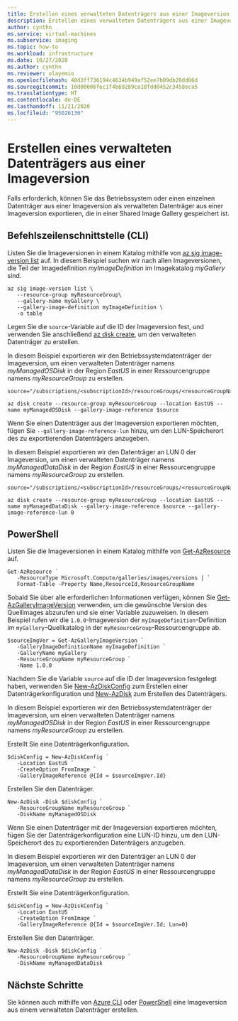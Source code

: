 ```yaml
---
title: Erstellen eines verwalteten Datenträgers aus einer Imageversion
description: Erstellen eines verwalteten Datenträgers aus einer Imageversion in einer Shared Image Gallery.
author: cynthn
ms.service: virtual-machines
ms.subservice: imaging
ms.topic: how-to
ms.workload: infrastructure
ms.date: 10/27/2020
ms.author: cynthn
ms.reviewer: olayemio
ms.openlocfilehash: 40d3ff736194c4634b949af52ee7b09db20dd06d
ms.sourcegitcommit: 10d00006fec1f4b69289ce18fdd0452c3458eca5
ms.translationtype: HT
ms.contentlocale: de-DE
ms.lasthandoff: 11/21/2020
ms.locfileid: "95026130"
---
```

# <a name="create-a-managed-disk-from-an-image-version"></a>Erstellen eines verwalteten Datenträgers aus einer Imageversion

Falls erforderlich, können Sie das Betriebssystem oder einen einzelnen Datenträger aus einer Imageversion als verwalteten Datenträger aus einer Imageversion exportieren, die in einer Shared Image Gallery gespeichert ist.


## <a name="cli"></a>Befehlszeilenschnittstelle (CLI)

Listen Sie die Imageversionen in einem Katalog mithilfe von [az sig image-version list](/cli/azure/sig/image-version#az_sig_image_version_list) auf. In diesem Beispiel suchen wir nach allen Imageversionen, die Teil der Imagedefinition *myImageDefinition* im Imagekatalog *myGallery* sind.

```azurecli-interactive
az sig image-version list \
   --resource-group myResourceGroup\
   --gallery-name myGallery \
   --gallery-image-definition myImageDefinition \
   -o table
```

Legen Sie die `source`-Variable auf die ID der Imageversion fest, und verwenden Sie anschließend [az disk create](/cli/azure/disk?view=azure-cli-latest#az_disk_create), um den verwalteten Datenträger zu erstellen. 

In diesem Beispiel exportieren wir den Betriebssystemdatenträger der Imageversion, um einen verwalteten Datenträger namens *myManagedOSDisk* in der Region *EastUS* in einer Ressourcengruppe namens *myResourceGroup* zu erstellen. 

```azurecli-interactive
source="/subscriptions/<subscriptionId>/resourceGroups/<resourceGroupName>/providers/Microsoft.Compute/galleries/<galleryName>/images/<galleryImageDefinition>/versions/<imageVersion>"

az disk create --resource-group myResourceGroup --location EastUS --name myManagedOSDisk --gallery-image-reference $source 
```



Wenn Sie einen Datenträger aus der Imageversion exportieren möchten, fügen Sie `--gallery-image-reference-lun` hinzu, um den LUN-Speicherort des zu exportierenden Datenträgers anzugeben. 

In diesem Beispiel exportieren wir den Datenträger an LUN 0 der Imageversion, um einen verwalteten Datenträger namens *myManagedDataDisk* in der Region *EastUS* in einer Ressourcengruppe namens *myResourceGroup* zu erstellen. 

```azurecli-interactive
source="/subscriptions/<subscriptionId>/resourceGroups/<resourceGroupName>/providers/Microsoft.Compute/galleries/<galleryName>/images/<galleryImageDefinition>/versions/<imageVersion>"

az disk create --resource-group myResourceGroup --location EastUS --name myManagedDataDisk --gallery-image-reference $source --gallery-image-reference-lun 0
``` 

## <a name="powershell"></a>PowerShell

Listen Sie die Imageversionen in einem Katalog mithilfe von [Get-AzResource](/powershell/module/az.resources/get-azresource) auf. 

```azurepowershell-interactive
Get-AzResource `
   -ResourceType Microsoft.Compute/galleries/images/versions | `
   Format-Table -Property Name,ResourceId,ResourceGroupName
```

Sobald Sie über alle erforderlichen Informationen verfügen, können Sie [Get-AzGalleryImageVersion](/powershell/module/az.compute/get-azgalleryimageversion) verwenden, um die gewünschte Version des Quellimages abzurufen und sie einer Variable zuzuweisen. In diesem Beispiel rufen wir die `1.0.0`-Imageversion der `myImageDefinition`-Definition im `myGallery`-Quellkatalog in der `myResourceGroup`-Ressourcengruppe ab.

```azurepowershell-interactive
$sourceImgVer = Get-AzGalleryImageVersion `
   -GalleryImageDefinitionName myImageDefinition `
   -GalleryName myGallery `
   -ResourceGroupName myResourceGroup `
   -Name 1.0.0
```

Nachdem Sie die Variable `source` auf die ID der Imageversion festgelegt haben, verwenden Sie [New-AzDiskConfig](/powershell/module/az.compute/new-azdiskconfig) zum Erstellen einer Datenträgerkonfiguration und [New-AzDisk](/powershell/module/az.compute/new-azdisk) zum Erstellen des Datenträgers. 

In diesem Beispiel exportieren wir den Betriebssystemdatenträger der Imageversion, um einen verwalteten Datenträger namens *myManagedOSDisk* in der Region *EastUS* in einer Ressourcengruppe namens *myResourceGroup* zu erstellen. 

Erstellt Sie eine Datenträgerkonfiguration.
```azurepowershell-interactive
$diskConfig = New-AzDiskConfig `
   -Location EastUS `
   -CreateOption FromImage `
   -GalleryImageReference @{Id = $sourceImgVer.Id}
```

Erstellen Sie den Datenträger.

```azurepowershell-interactive
New-AzDisk -Disk $diskConfig `
   -ResourceGroupName myResourceGroup `
   -DiskName myManagedOSDisk
```

Wenn Sie einen Datenträger mit der Imageversion exportieren möchten, fügen Sie der Datenträgerkonfiguration eine LUN-ID hinzu, um den LUN-Speicherort des zu exportierenden Datenträgers anzugeben. 

In diesem Beispiel exportieren wir den Datenträger an LUN 0 der Imageversion, um einen verwalteten Datenträger namens *myManagedDataDisk* in der Region *EastUS* in einer Ressourcengruppe namens *myResourceGroup* zu erstellen. 

Erstellt Sie eine Datenträgerkonfiguration.
```azurepowershell-interactive
$diskConfig = New-AzDiskConfig `
   -Location EastUS `
   -CreateOption FromImage `
   -GalleryImageReference @{Id = $sourceImgVer.Id; Lun=0}
```

Erstellen Sie den Datenträger.

```azurepowershell-interactive
New-AzDisk -Disk $diskConfig `
   -ResourceGroupName myResourceGroup `
   -DiskName myManagedDataDisk
```

## <a name="next-steps"></a>Nächste Schritte

Sie können auch mithilfe von [Azure CLI](image-version-managed-image-cli.md) oder [PowerShell](image-version-managed-image-powershell.md) eine Imageversion aus einem verwalteten Datenträger erstellen.


